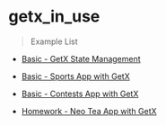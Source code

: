 # getx_in_use

> Example List

+ [Basic - GetX State Management](https://github.com/PhoenixNest/getx_in_use/tree/main/basic_getx_state_management)

+ [Basic - Sports App with GetX](https://github.com/PhoenixNest/getx_in_use/tree/main/basic_sports_app)

+ [Basic - Contests App with GetX](https://github.com/PhoenixNest/getx_in_use/tree/main/basic_getx_contests_app)

+ [Homework - Neo Tea App with GetX](https://github.com/PhoenixNest/getx_in_use/tree/main/homework_neo_tea_app)
